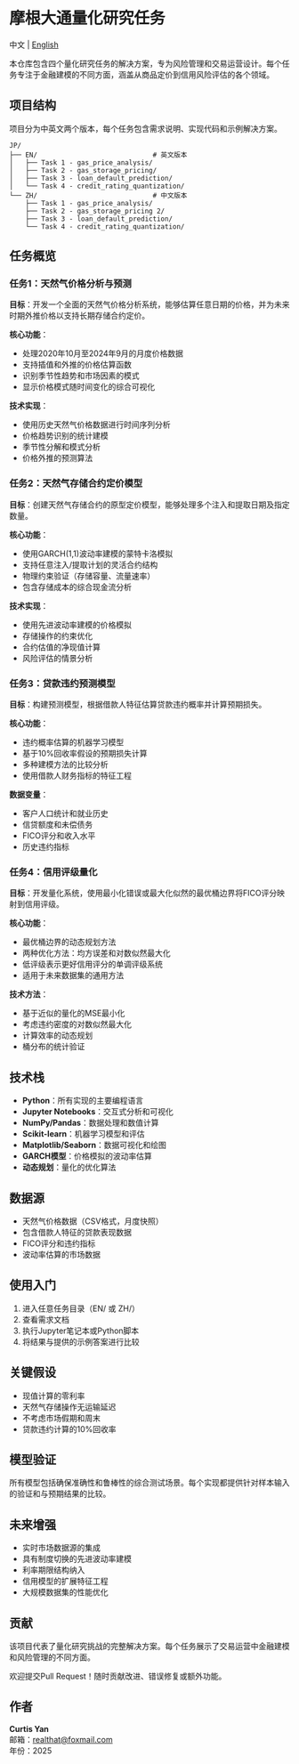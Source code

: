 # 摩根大通量化研究任务

中文 | [English](README.md)

本仓库包含四个量化研究任务的解决方案，专为风险管理和交易运营设计。每个任务专注于金融建模的不同方面，涵盖从商品定价到信用风险评估的各个领域。

## 项目结构

项目分为中英文两个版本，每个任务包含需求说明、实现代码和示例解决方案。

```
JP/
├── EN/                             # 英文版本
│   ├── Task 1 - gas_price_analysis/
│   ├── Task 2 - gas_storage_pricing/
│   ├── Task 3 - loan_default_prediction/
│   └── Task 4 - credit_rating_quantization/
└── ZH/                             # 中文版本
    ├── Task 1 - gas_price_analysis/
    ├── Task 2 - gas_storage_pricing 2/
    ├── Task 3 - loan_default_prediction/
    └── Task 4 - credit_rating_quantization/
```

## 任务概览

### 任务1：天然气价格分析与预测

**目标**：开发一个全面的天然气价格分析系统，能够估算任意日期的价格，并为未来时期外推价格以支持长期存储合约定价。

**核心功能**：
- 处理2020年10月至2024年9月的月度价格数据
- 支持插值和外推的价格估算函数
- 识别季节性趋势和市场因素的模式
- 显示价格模式随时间变化的综合可视化

**技术实现**：
- 使用历史天然气价格数据进行时间序列分析
- 价格趋势识别的统计建模
- 季节性分解和模式分析
- 价格外推的预测算法

### 任务2：天然气存储合约定价模型

**目标**：创建天然气存储合约的原型定价模型，能够处理多个注入和提取日期及指定数量。

**核心功能**：
- 使用GARCH(1,1)波动率建模的蒙特卡洛模拟
- 支持任意注入/提取计划的灵活合约结构
- 物理约束验证（存储容量、流量速率）
- 包含存储成本的综合现金流分析

**技术实现**：
- 使用先进波动率建模的价格模拟
- 存储操作的约束优化
- 合约估值的净现值计算
- 风险评估的情景分析

### 任务3：贷款违约预测模型

**目标**：构建预测模型，根据借款人特征估算贷款违约概率并计算预期损失。

**核心功能**：
- 违约概率估算的机器学习模型
- 基于10%回收率假设的预期损失计算
- 多种建模方法的比较分析
- 使用借款人财务指标的特征工程

**数据变量**：
- 客户人口统计和就业历史
- 信贷额度和未偿债务
- FICO评分和收入水平
- 历史违约指标

### 任务4：信用评级量化

**目标**：开发量化系统，使用最小化错误或最大化似然的最优桶边界将FICO评分映射到信用评级。

**核心功能**：
- 最优桶边界的动态规划方法
- 两种优化方法：均方误差和对数似然最大化
- 低评级表示更好信用评分的单调评级系统
- 适用于未来数据集的通用方法

**技术方法**：
- 基于近似的量化的MSE最小化
- 考虑违约密度的对数似然最大化
- 计算效率的动态规划
- 桶分布的统计验证

## 技术栈

- **Python**：所有实现的主要编程语言
- **Jupyter Notebooks**：交互式分析和可视化
- **NumPy/Pandas**：数据处理和数值计算
- **Scikit-learn**：机器学习模型和评估
- **Matplotlib/Seaborn**：数据可视化和绘图
- **GARCH模型**：价格模拟的波动率估算
- **动态规划**：量化的优化算法

## 数据源

- 天然气价格数据（CSV格式，月度快照）
- 包含借款人特征的贷款表现数据
- FICO评分和违约指标
- 波动率估算的市场数据

## 使用入门

1. 进入任意任务目录（EN/ 或 ZH/）
2. 查看需求文档
3. 执行Jupyter笔记本或Python脚本
4. 将结果与提供的示例答案进行比较

## 关键假设

- 现值计算的零利率
- 天然气存储操作无运输延迟
- 不考虑市场假期和周末
- 贷款违约计算的10%回收率

## 模型验证

所有模型包括确保准确性和鲁棒性的综合测试场景。每个实现都提供针对样本输入的验证和与预期结果的比较。

## 未来增强

- 实时市场数据源的集成
- 具有制度切换的先进波动率建模
- 利率期限结构纳入
- 信用模型的扩展特征工程
- 大规模数据集的性能优化

## 贡献

该项目代表了量化研究挑战的完整解决方案。每个任务展示了交易运营中金融建模和风险管理的不同方面。

欢迎提交Pull Request！随时贡献改进、错误修复或额外功能。

## 作者

**Curtis Yan**  
邮箱：realthat@foxmail.com  
年份：2025
